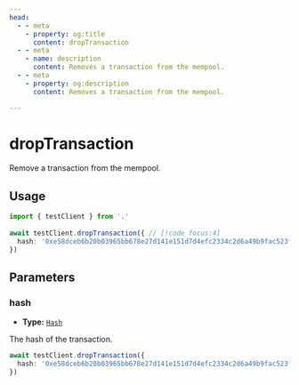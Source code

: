 ```yaml
---
head:
  - - meta
    - property: og:title
      content: dropTransaction
  - - meta
    - name: description
      content: Removes a transaction from the mempool.
  - - meta
    - property: og:description
      content: Removes a transaction from the mempool.

---
```


# dropTransaction

Remove a transaction from the mempool.

## Usage

```ts
import { testClient } from '.'
 
await testClient.dropTransaction({ // [!code focus:4]
  hash: '0xe58dceb6b20b03965bb678e27d141e151d7d4efc2334c2d6a49b9fac523f7364'
})
```

## Parameters

### hash

- **Type:** [`Hash`](/docs/glossary/types#hash)

The hash of the transaction.

```ts
await testClient.dropTransaction({
  hash: '0xe58dceb6b20b03965bb678e27d141e151d7d4efc2334c2d6a49b9fac523f7364', // [!code focus]
})
```

